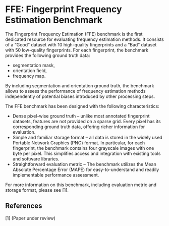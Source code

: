 # FFE: Fingerprint Frequency Estimation Benchmark

The Fingerprint Frequency Estimation (FFE) benchmark is the first dedicated resource for evaluating frequency estimation methods. 
It consists of a “Good” dataset with 10 high-quality fingerprints and a “Bad” dataset with 50 low-quality fingerprints. 
For each fingerprint, the benchmark provides the following ground truth data: 
- segmentation mask,
- orientation field,
- frequency map.

By including segmentation and orientation ground truth, the benchmark allows to assess the performance of frequency estimation methods independently of potential biases introduced by other processing steps.

The FFE benchmark has been designed with the following characteristics:
- Dense pixel-wise ground truth – unlike most annotated fingerprint datasets, features are not provided on a sparse grid. Every pixel has its corresponding ground truth data, offering richer information for evaluation.
- Simple and familiar storage format – all data is stored in the widely used Portable Network Graphics (PNG) format. In particular, for each fingerprint, the benchmark contains four grayscale images with one byte per pixel. This simplifies access and integration with existing tools and software libraries.
- Straightforward evaluation metric – The benchmark utilizes the Mean Absolute Percentage Error (MAPE) for easy-to-understand and readily implementable performance assessment.

For more information on this benchmark, including evaluation metric and storage format, please see [1].

## References
[1] (Paper under review)
